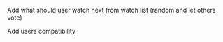 Add what should user watch next from watch list (random and let others vote)

Add users compatibility
